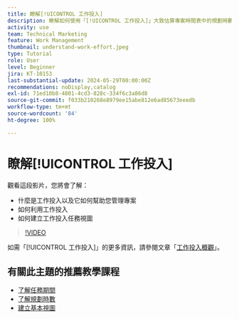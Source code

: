 ```yaml
---
title: 瞭解[!UICONTROL 工作投入]
description: 瞭解如何使用「[!UICONTROL 工作投入]」大致估算專案時間表中的規劃時數。
activity: use
team: Technical Marketing
feature: Work Management
thumbnail: understand-work-effort.jpeg
type: Tutorial
role: User
level: Beginner
jira: KT-10153
last-substantial-update: 2024-05-29T00:00:00Z
recommendations: noDisplay,catalog
exl-id: 71ed10b8-4801-4cd3-828c-334f6c3a86d8
source-git-commit: f033b210268e8979ee15abe812e6ad85673eeedb
workflow-type: tm+mt
source-wordcount: '84'
ht-degree: 100%

---
```


# 瞭解[!UICONTROL 工作投入]

觀看這段影片，您將會了解：

* 什麼是工作投入以及它如何幫助您管理專案
* 如何利用工作投入
* 如何建立工作投入任務視圖

>[!VIDEO](https://video.tv.adobe.com/v/3429446/?quality=12&learn=on)

如需「[!UICONTROL 工作投入]」的更多資訊，請參閱文章「[工作投入概觀](https://experienceleague.adobe.com/docs/workfront/using/manage-work/tasks/task-information/work-effort.html?lang=zh-Hant)」。

## 有關此主題的推薦教學課程

* [了解任務期間](/help/manage-work/tasks/understand-task-durations.md)
* [了解規劃時數](/help/manage-work/tasks/understand-planned-hours.md)
* [建立基本視圖](/help/reporting/basic-reporting/create-a-basic-view.md)
